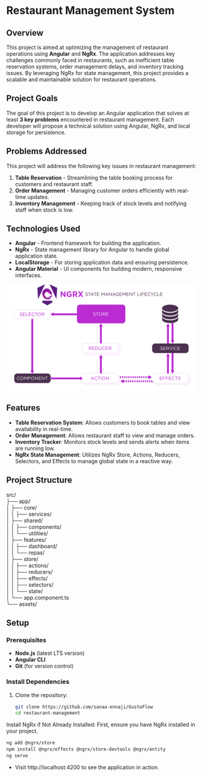 # Restaurant Management System

## Overview
This project is aimed at optimizing the management of restaurant operations using **Angular** and **NgRx**. The application addresses key challenges commonly faced in restaurants, such as inefficient table reservation systems, order management delays, and inventory tracking issues. By leveraging NgRx for state management, this project provides a scalable and maintainable solution for restaurant operations.

## Project Goals
The goal of this project is to develop an Angular application that solves at least **3 key problems** encountered in restaurant management. Each developer will propose a technical solution using Angular, NgRx, and local storage for persistence.

## Problems Addressed
This project will address the following key issues in restaurant management:
1. **Table Reservation** - Streamlining the table booking process for customers and restaurant staff.
2. **Order Management** - Managing customer orders efficiently with real-time updates.
3. **Inventory Management** - Keeping track of stock levels and notifying staff when stock is low.

## Technologies Used
- **Angular** - Frontend framework for building the application.
- **NgRx** - State management library for Angular to handle global application state.
- **LocalStorage** - For storing application data and ensuring persistence.
- **Angular Material** - UI components for building modern, responsive interfaces.

![alt text](public/state-management-lifecycle.png)

## Features
- **Table Reservation System**: Allows customers to book tables and view availability in real-time.
- **Order Management**: Allows restaurant staff to view and manage orders.
- **Inventory Tracker**: Monitors stock levels and sends alerts when items are running low.
- **NgRx State Management**: Utilizes NgRx Store, Actions, Reducers, Selectors, and Effects to manage global state in a reactive way.

## Project Structure 

src/  
├── app/  
│   ├── core/  
│   │   ├── services/     
│   ├── shared/  
│   │   ├── components/  
│   │   └── utilities/  
│   ├── features/   
│   │   ├── dashboard/  
│   │   └── repas/  
│   ├── store/  
│   │   ├── actions/  
│   │   ├── reducers/  
│   │   ├── effects/  
│   │   ├── selectors/  
│   │   └── state/  
│   └── app.component.ts  
└── assets/

## Setup

### Prerequisites
- **Node.js** (latest LTS version)
- **Angular CLI**
- **Git** (for version control)

### Install Dependencies
1. Clone the repository:
   ```bash
   git clone https://github.com/sanaa-ennaji/GustoFlow
   cd restaurant-management

   ```
Install NgRx if Not Already Installed:
First, ensure you have NgRx installed in your project.

 ```bash
ng add @ngrx/store
npm install @ngrx/effects @ngrx/store-devtools @ngrx/entity
ng serve
   ```
- Visit http://localhost:4200 to see the application in action.
